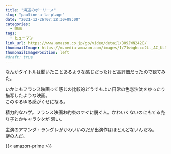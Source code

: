```yaml
---
title: "海辺のポーリーヌ"
slug: "pauline-a-la-plage"
date: "2021-12-26T07:12:30+09:00"
categories:
  - 映画
tags:
  - ヒューマン
link_url: https://www.amazon.co.jp/gp/video/detail/B09JWN242G/
thumbnailImage: https://m.media-amazon.com/images/I/71wbghcco2L._AC_UL320_.jpg
thumbnailImagePosition: left
#draft: true
---
```

なんかタイトルは聞いたことあるような感じだったけど高評価だったので観てみた。
<!--more-->
いかにもフランス映画って感じの比較的どうでもよい日常の色恋沙汰をゆったり描写したような映画。  
このゆるゆる感がくせになる。

精力的なハゲ。フランス映画お約束のすぐに脱ぐ人。かわいくないのにもてる売り子とかキャラクタが
濃い。

主演のアマンダ・ラングレがかわいいのだが出演作はほとんどないんだね。  
謎の人だ。

{{< amazon-prime >}}

